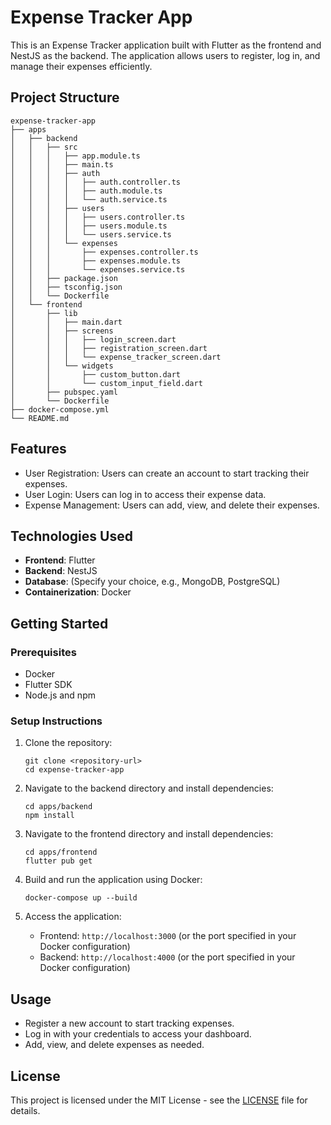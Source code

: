 # Expense Tracker App

This is an Expense Tracker application built with Flutter as the frontend and NestJS as the backend. The application allows users to register, log in, and manage their expenses efficiently.

## Project Structure

```
expense-tracker-app
├── apps
│   ├── backend
│   │   ├── src
│   │   │   ├── app.module.ts
│   │   │   ├── main.ts
│   │   │   ├── auth
│   │   │   │   ├── auth.controller.ts
│   │   │   │   ├── auth.module.ts
│   │   │   │   └── auth.service.ts
│   │   │   ├── users
│   │   │   │   ├── users.controller.ts
│   │   │   │   ├── users.module.ts
│   │   │   │   └── users.service.ts
│   │   │   └── expenses
│   │   │       ├── expenses.controller.ts
│   │   │       ├── expenses.module.ts
│   │   │       └── expenses.service.ts
│   │   ├── package.json
│   │   ├── tsconfig.json
│   │   └── Dockerfile
│   └── frontend
│       ├── lib
│       │   ├── main.dart
│       │   ├── screens
│       │   │   ├── login_screen.dart
│       │   │   ├── registration_screen.dart
│       │   │   └── expense_tracker_screen.dart
│       │   └── widgets
│       │       ├── custom_button.dart
│       │       └── custom_input_field.dart
│       ├── pubspec.yaml
│       └── Dockerfile
├── docker-compose.yml
└── README.md
```

## Features

- User Registration: Users can create an account to start tracking their expenses.
- User Login: Users can log in to access their expense data.
- Expense Management: Users can add, view, and delete their expenses.

## Technologies Used

- **Frontend**: Flutter
- **Backend**: NestJS
- **Database**: (Specify your choice, e.g., MongoDB, PostgreSQL)
- **Containerization**: Docker

## Getting Started

### Prerequisites

- Docker
- Flutter SDK
- Node.js and npm

### Setup Instructions

1. Clone the repository:
   ```
   git clone <repository-url>
   cd expense-tracker-app
   ```

2. Navigate to the backend directory and install dependencies:
   ```
   cd apps/backend
   npm install
   ```

3. Navigate to the frontend directory and install dependencies:
   ```
   cd apps/frontend
   flutter pub get
   ```

4. Build and run the application using Docker:
   ```
   docker-compose up --build
   ```

5. Access the application:
   - Frontend: `http://localhost:3000` (or the port specified in your Docker configuration)
   - Backend: `http://localhost:4000` (or the port specified in your Docker configuration)

## Usage

- Register a new account to start tracking expenses.
- Log in with your credentials to access your dashboard.
- Add, view, and delete expenses as needed.

## License

This project is licensed under the MIT License - see the [LICENSE](LICENSE) file for details.
